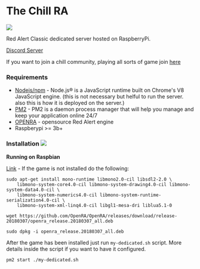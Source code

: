 # The Chill RA
![](https://cncnet.org/images/games/red-alert/logo.png)

Red Alert Classic dedicated server hosted on RaspberryPi. 

[Discord Server](https://discord.com/assets/e7a3b51fdac2aa5ec71975d257d5c405.png) 

If you want to join a chill community, playing all sorts of game join [here](https://discord.gg/grZjzM3)


### Requirements

 - [Nodejs/npm](https://nodejs.org/en/) - Node.js® is a JavaScript runtime built on Chrome's V8 JavaScript engine. (this is not necessary but helful to run the server. also this is how it is deployed on the server.)
 - [PM2](https://pm2.keymetrics.io/) - PM2 is a daemon process manager that will help you manage and keep your application online 24/7
 - [OPENRA](https://github.com/OpenRA/OpenRA) - opensource Red Alert engine
 - Raspberypi >= 3b+ 

### Installation ![](https://www.openra.net/images/icons/ra_64x64.png)  

**Running on Raspbian**

[Link](https://github.com/OpenRA/OpenRA/wiki/OpenRA-on-RaspberryPi) - If the game is not installed do the following:
```
sudo apt-get install mono-runtime libmono2.0-cil libsdl2-2.0 \ 
	libmono-system-core4.0-cil libmono-system-drawing4.0-cil libmono-system-data4.0-cil \ 
	libmono-system-numerics4.0-cil libmono-system-runtime-serialization4.0-cil \
	libmono-system-xml-linq4.0-cil libgl1-mesa-dri liblua5.1-0
```
`wget https://github.com/OpenRA/OpenRA/releases/download/release-20180307/openra_release.20180307_all.deb`

`sudo dpkg -i openra_release.20180307_all.deb`

After the game has been installed just run `my-dedicated.sh` script. More details inside the script if you want to have it configured.

`pm2 start ./my-dedicated.sh`
